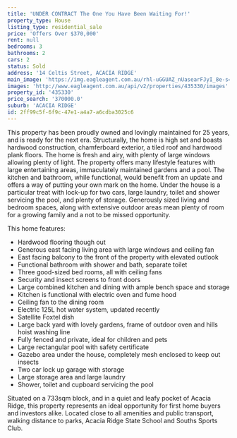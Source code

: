 ```yaml
---
title: 'UNDER CONTRACT The One You Have Been Waiting For!'
property_type: House
listing_type: residential_sale
price: 'Offers Over $370,000'
rent: null
bedrooms: 3
bathrooms: 2
cars: 2
status: Sold
address: '14 Celtis Street, ACACIA RIDGE'
main_image: 'https://img.eagleagent.com.au/rhl-uGGUAZ_nUasearFJyI_8e-s=/1280x854/smart/https://s3-us-west-2.amazonaws.com/eagleagent-orig/images/6823296/119580991-image-M.jpg'
images: 'http://www.eagleagent.com.au/api/v2/properties/435330/images'
property_id: '435330'
price_search: '370000.0'
suburb: 'ACACIA RIDGE'
id: 2ff99c5f-6f9c-47e1-a4a7-a6cdba3025c6
---
```

This property has been proudly owned and lovingly maintained for 25 years, and is ready for the next era. Structurally, the home is high set and boasts hardwood construction, chamferboard exterior, a tiled roof and hardwood plank floors. The home is fresh and airy, with plenty of large windows allowing plenty of light. The property offers many lifestyle features with large entertaining areas, immaculately maintained gardens and a pool. The kitchen and bathroom, while functional, would benefit from an update and offers a way of putting your own mark on the home. Under the house is a particular treat with lock-up for two cars, large laundry, toilet and shower servicing the pool, and plenty of storage. Generously sized living and bedroom spaces, along with extensive outdoor areas mean plenty of room for a growing family and a not to be missed opportunity.

This home features:

*  Hardwood flooring though out
*  Generous east facing living area with large windows and ceiling fan
*  East facing balcony to the front of the property with elevated outlook
*  Functional bathroom with shower and bath, separate toilet
*  Three good-sized bed rooms, all with ceiling fans
*  Security and insect screens to front doors
*  Large combined kitchen and dining with ample bench space and storage
*  Kitchen is functional with electric oven and fume hood
*  Ceiling fan to the dining room
*  Electric 125L hot water system, updated recently
*  Satellite Foxtel dish
*  Large back yard with lovely gardens, frame of outdoor oven and hills hoist washing line
*  Fully fenced and private, ideal for children and pets
*  Large rectangular pool with safety certificate
*  Gazebo area under the house, completely mesh enclosed to keep out insects
*  Two car lock up garage with storage
*  Large storage area and large laundry
*  Shower, toilet and cupboard servicing the pool

Situated on a 733sqm block, and in a quiet and leafy pocket of Acacia Ridge, this property represents an ideal opportunity for first home buyers and investors alike. Located close to all amenities and public transport, walking distance to parks, Acacia Ridge State School and Souths Sports Club.
